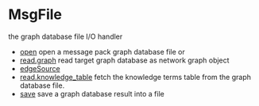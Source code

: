 # MsgFile

the graph database file I/O handler

+ [open](MsgFile/open.1) open a message pack graph database file or 
+ [read.graph](MsgFile/read.graph.1) read target graph database as network graph object
+ [edgeSource](MsgFile/edgeSource.1) 
+ [read.knowledge_table](MsgFile/read.knowledge_table.1) fetch the knowledge terms table from the graph database file.
+ [save](MsgFile/save.1) save a graph database result into a file 

